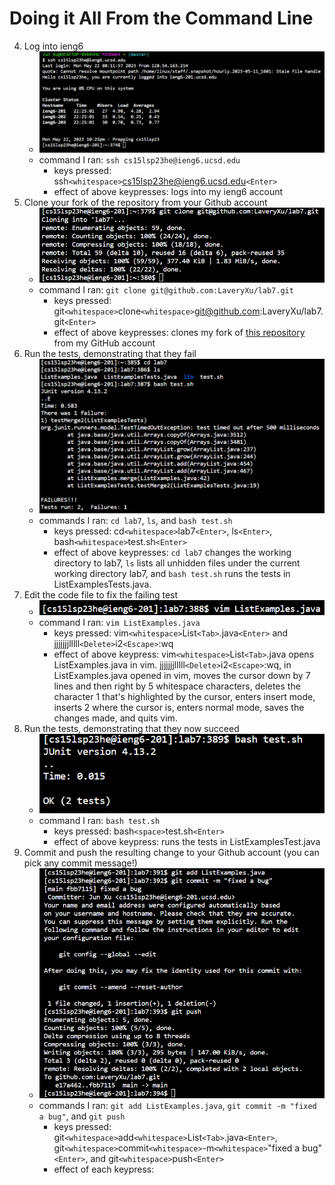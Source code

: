 # Doing it All From the Command Line

4. Log into ieng6
      - ![](Log-into-ieng6.png)
      - command I ran: `ssh cs15lsp23he@ieng6.ucsd.edu`
        - keys pressed: ssh`<whitespace>`cs15lsp23he@ieng6.ucsd.edu`<Enter>`
        - effect of above keypresses: logs into my ieng6 account
5. Clone your fork of the repository from your Github account
      - ![](Clone-your-fork-of-the-repository-from-your-Github-account.png)
      - command I ran: `git clone git@github.com:LaveryXu/lab7.git`
        - keys pressed: git`<whitespace>`clone`<whitespace>`git@github.com:LaveryXu/lab7.git`<Enter>`
        - effect of above keypresses: clones my fork of [this repository](https://github.com/ucsd-cse15l-s23/lab7.git) from my GitHub account
6. Run the tests, demonstrating that they fail
      - ![](Run-the-tests-demonstrating-that-they-fail.png)
      - commands I ran: `cd lab7`, `ls`, and `bash test.sh`
        - keys pressed: cd`<whitespace>`lab7`<Enter>`, ls`<Enter>`, bash`<whitespace>`test.sh`<Enter>`
        - effect of above keypresses: `cd lab7` changes the working directory to lab7, `ls` lists all unhidden files under the current working directory lab7, and `bash test.sh` runs the tests in ListExamplesTests.java.
7. Edit the code file to fix the failing test
      - ![](Edit-the-code-file-to-fix-the-failing-test.png)
      - command I ran: `vim ListExamples.java`
        - keys pressed: vim`<whitespace>`List`<Tab>`.java`<Enter>` and jjjjjjjlllll`<Delete>`i2`<Escape>`:wq
        - effect of above keypress: vim`<whitespace>`List`<Tab>`.java opens ListExamples.java in vim. jjjjjjjlllll`<Delete>`i2`<Escape>`:wq, in ListExamples.java opened in vim, moves the cursor down by 7 lines and then right by 5 whitespace characters, deletes the character 1 that's highlighted by the cursor, enters insert mode, inserts 2 where the cursor is, enters normal mode, saves the changes made, and quits vim.
8. Run the tests, demonstrating that they now succeed
      - ![](Run-the-tests-demonstrating-that-they-now-succeed.png)
      - command I ran: `bash test.sh`
        - keys pressed: bash`<space>`test.sh`<Enter>`
        - effect of above keypress: runs the tests in ListExamplesTest.java
9. Commit and push the resulting change to your Github account (you can pick any commit message!)
      - ![](Commit-and-push-the-resulting-change-to-your-Github-account.png)
      - commands I ran: `git add ListExamples.java`, `git commit -m "fixed a bug"`, and `git push`
        - keys pressed: git`<whitespace>`add`<whitespace>`List`<Tab>`.java`<Enter>`, git`<whitespace>`commit`<whitespace>`-m`<whitespace>`"fixed a bug"`<Enter>`, and git`<whitespace>`push`<Enter>`
        - effect of each keypress: 
